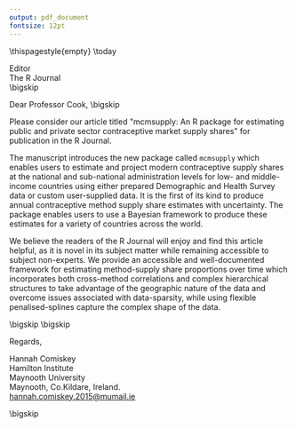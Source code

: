 ```yaml
---
output: pdf_document
fontsize: 12pt
---
```


\thispagestyle{empty}
\today

Editor   
The R Journal  
\bigskip

Dear Professor Cook,
\bigskip

Please consider our article titled "mcmsupply: An R package for estimating public and private sector contraceptive market supply shares" for publication in the R Journal.

The manuscript introduces the new package called `mcmsupply` which enables users to estimate and project modern contraceptive supply shares at the national and sub-national administration levels for low- and middle-income countries using either prepared Demographic and Health Survey data or custom user-supplied data. It is the first of its kind to produce annual contraceptive method supply share estimates with uncertainty. The package enables users to use a Bayesian framework to produce these estimates for a variety of countries across the world.

We believe the readers of the R Journal will enjoy and find this article helpful, as it is novel in its subject matter while remaining accessible to subject non-experts. We provide an accessible and well-documented framework for estimating method-supply share proportions over time which incorporates both cross-method correlations and complex hierarchical structures to take advantage of the geographic nature of the data and overcome issues associated with data-sparsity, while using flexible penalised-splines capture the complex shape of the data.

\bigskip
\bigskip

Regards,
    
Hannah Comiskey  
Hamilton Institute  
Maynooth University  
Maynooth, Co.Kildare, Ireland.   
hannah.comiskey.2015@mumail.ie

\bigskip

